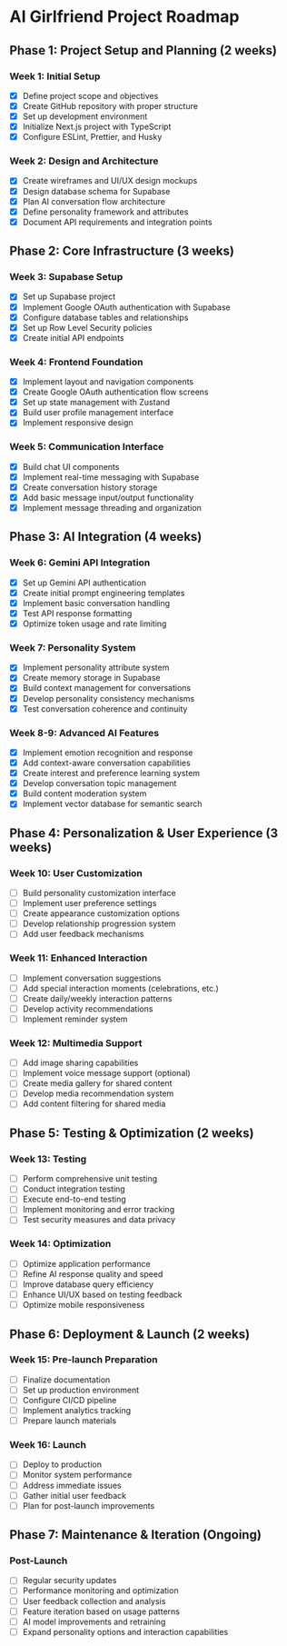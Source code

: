 # AI Girlfriend Project Roadmap

## Phase 1: Project Setup and Planning (2 weeks)

### Week 1: Initial Setup
- [x] Define project scope and objectives
- [x] Create GitHub repository with proper structure
- [x] Set up development environment
- [x] Initialize Next.js project with TypeScript
- [x] Configure ESLint, Prettier, and Husky

### Week 2: Design and Architecture
- [x] Create wireframes and UI/UX design mockups
- [x] Design database schema for Supabase
- [x] Plan AI conversation flow architecture
- [x] Define personality framework and attributes
- [x] Document API requirements and integration points

## Phase 2: Core Infrastructure (3 weeks)

### Week 3: Supabase Setup
- [x] Set up Supabase project
- [x] Implement Google OAuth authentication with Supabase
- [x] Configure database tables and relationships
- [x] Set up Row Level Security policies
- [x] Create initial API endpoints

### Week 4: Frontend Foundation
- [x] Implement layout and navigation components
- [x] Create Google OAuth authentication flow screens
- [x] Set up state management with Zustand
- [x] Build user profile management interface
- [x] Implement responsive design

### Week 5: Communication Interface
- [x] Build chat UI components
- [x] Implement real-time messaging with Supabase
- [x] Create conversation history storage
- [x] Add basic message input/output functionality
- [x] Implement message threading and organization

## Phase 3: AI Integration (4 weeks)

### Week 6: Gemini API Integration
- [x] Set up Gemini API authentication
- [x] Create initial prompt engineering templates
- [x] Implement basic conversation handling
- [x] Test API response formatting
- [x] Optimize token usage and rate limiting

### Week 7: Personality System
- [x] Implement personality attribute system
- [x] Create memory storage in Supabase
- [x] Build context management for conversations
- [x] Develop personality consistency mechanisms
- [x] Test conversation coherence and continuity

### Week 8-9: Advanced AI Features
- [x] Implement emotion recognition and response
- [x] Add context-aware conversation capabilities
- [x] Create interest and preference learning system
- [x] Develop conversation topic management
- [x] Build content moderation system
- [x] Implement vector database for semantic search

## Phase 4: Personalization & User Experience (3 weeks)

### Week 10: User Customization
- [ ] Build personality customization interface
- [ ] Implement user preference settings
- [ ] Create appearance customization options
- [ ] Develop relationship progression system
- [ ] Add user feedback mechanisms

### Week 11: Enhanced Interaction
- [ ] Implement conversation suggestions
- [ ] Add special interaction moments (celebrations, etc.)
- [ ] Create daily/weekly interaction patterns
- [ ] Develop activity recommendations
- [ ] Implement reminder system

### Week 12: Multimedia Support
- [ ] Add image sharing capabilities
- [ ] Implement voice message support (optional)
- [ ] Create media gallery for shared content
- [ ] Develop media recommendation system
- [ ] Add content filtering for shared media

## Phase 5: Testing & Optimization (2 weeks)

### Week 13: Testing
- [ ] Perform comprehensive unit testing
- [ ] Conduct integration testing
- [ ] Execute end-to-end testing
- [ ] Implement monitoring and error tracking
- [ ] Test security measures and data privacy

### Week 14: Optimization
- [ ] Optimize application performance
- [ ] Refine AI response quality and speed
- [ ] Improve database query efficiency
- [ ] Enhance UI/UX based on testing feedback
- [ ] Optimize mobile responsiveness

## Phase 6: Deployment & Launch (2 weeks)

### Week 15: Pre-launch Preparation
- [ ] Finalize documentation
- [ ] Set up production environment
- [ ] Configure CI/CD pipeline
- [ ] Implement analytics tracking
- [ ] Prepare launch materials

### Week 16: Launch
- [ ] Deploy to production
- [ ] Monitor system performance
- [ ] Address immediate issues
- [ ] Gather initial user feedback
- [ ] Plan for post-launch improvements

## Phase 7: Maintenance & Iteration (Ongoing)

### Post-Launch
- [ ] Regular security updates
- [ ] Performance monitoring and optimization
- [ ] User feedback collection and analysis
- [ ] Feature iteration based on usage patterns
- [ ] AI model improvements and retraining
- [ ] Expand personality options and interaction capabilities 